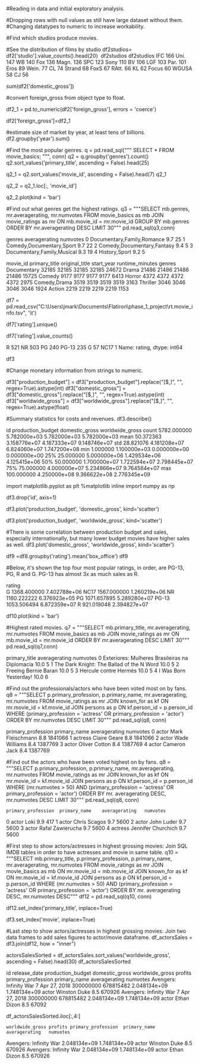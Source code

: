 #Reading in data and initial exploratory analysis.

#Dropping rows with null values as still have large dataset without them.
#Changing datatypes to numeric to increase workability.

#Find which studios produce movies.


#See the distribution of films by studio
df2studios= df2['studio'].value_counts().head(20)
​
df2studios
df2studios
IFC       166
Uni.      147
WB        140
Fox       136
Magn.     136
SPC       123
Sony      110
BV        106
LGF       103
Par.      101
Eros       89
Wein.      77
CL         74
Strand     68
FoxS       67
RAtt.      66
KL         62
Focus      60
WGUSA      58
CJ         56

sum(df2['domestic_gross'])

#convert foreign_gross from object type to float.

df2_1 = pd.to_numeric(df2['foreign_gross'], errors = 'coerce')



df2['foreign_gross']=df2_1

#estimate size of market by year, at least tens of billions.
df2.groupby('year').sum()

#Find the most popular genres.
q = pd.read_sql("""
SELECT *
  FROM movie_basics;
""", conn)
q2 = q.groupby('genres').count()
q2.sort_values('primary_title', ascending = False).head(25)

q2_1 = q2.sort_values('movie_id', ascending = False).head(7)
q2_1

q2_2 = q2_1.loc[:, 'movie_id']

q2_2.plot(kind = 'bar')

#Find out what genres get the highest ratings.
q3 = """SELECT mb.genres, mr.averagerating, mr.numvotes
        FROM movie_basics as mb
        JOIN movie_ratings as mr
            ON mb.movie_id = mr.movie_id
        GROUP BY mb.genres
        ORDER BY mr.averagerating DESC
        LIMIT 30"""
pd.read_sql(q3,conn)

genres	averagerating	numvotes
0	Documentary,Family,Romance	9.7	25
1	Comedy,Documentary,Sport	9.7	22
2	Comedy,Documentary,Fantasy	9.4	5
3	Documentary,Family,Musical	9.3	19
4	History,Sport	9.2	5


movie_id	primary_title	original_title	start_year	runtime_minutes
genres					
Documentary	32185	32185	32185	32185	24672
Drama	21486	21486	21486	21486	15725
Comedy	9177	9177	9177	9177	6413
Horror	4372	4372	4372	4372	2975
Comedy,Drama	3519	3519	3519	3519	3163
Thriller	3046	3046	3046	3046	1924
Action	2219	2219	2219	2219	1153


df7 = pd.read_csv("C:\\Users\\jmark\\Documents\\Flatiron\\phase_1_project\\rt.movie_info.tsv", '\t')

df7['rating'].unique()

df7['rating'].value_counts()

R        521
NR       503
PG       240
PG-13    235
G         57
NC17       1
Name: rating, dtype: int64

df3

#Change monetary information from strings to numeric.

df3["production_budget"] = df3["production_budget"].replace("[$,]", "", regex=True).astype(int)
df3["domestic_gross"] = df3["domestic_gross"].replace("[$,]", "", regex=True).astype(int)
df3["worldwide_gross"] = df3["worldwide_gross"].replace("[$,]", "", regex=True).astype(float)

#Summary statistics for costs and revenues.
df3.describe()

id	production_budget	domestic_gross	worldwide_gross
count	5782.000000	5.782000e+03	5.782000e+03	5.782000e+03
mean	50.372363	3.158776e+07	4.187333e+07	9.148746e+07
std	28.821076	4.181208e+07	6.824060e+07	1.747200e+08
min	1.000000	1.100000e+03	0.000000e+00	0.000000e+00
25%	25.000000	5.000000e+06	1.429534e+06	4.125415e+06
50%	50.000000	1.700000e+07	1.722594e+07	2.798445e+07
75%	75.000000	4.000000e+07	5.234866e+07	9.764584e+07
max	100.000000	4.250000e+08	9.366622e+08	2.776345e+09

import matplotlib.pyplot as plt
%matplotlib inline
import numpy as np

df3.drop('id', axis=1)


df3.plot('production_budget', 'domestic_gross', kind='scatter')

df3.plot('production_budget', 'worldwide_gross', kind='scatter')


#There is some correlation between production budget and sales, especially internationally, but many lower budget movies have higher sales as well.
df3.plot('domestic_gross', 'worldwide_gross', kind='scatter')

df9 =df8.groupby('rating').mean('box_office')
df9

#Below, it's shown the top four most popular ratings, in order, are PG-13, PG, R and G.  PG-13 has almost 3x as much sales as R.

rating		
G	1368.400000	7.402788e+06
NC17	1567.000000	1.260219e+06
NR	1160.222222	6.376923e+05
PG	1071.657895	5.289280e+07
PG-13	1053.506494	6.872359e+07
R	921.019048	2.394827e+07

df10.plot(kind = 'bar')


#Highest rated movies.
q7 = """SELECT mb.primary_title, mr.averagerating, mr.numvotes
        FROM movie_basics as mb
        JOIN movie_ratings as mr
            ON mb.movie_id = mr.movie_id
        ORDER BY mr.averagerating DESC
        LIMIT 30"""
pd.read_sql(q7,conn)

primary_title	averagerating	numvotes
0	Exteriores: Mulheres Brasileiras na Diplomacia	10.0	5
1	The Dark Knight: The Ballad of the N Word	10.0	5
2	Freeing Bernie Baran	10.0	5
3	Hercule contre Hermès	10.0	5
4	I Was Born Yesterday!	10.0	6

#Find out the professionals/actors who have been voted most on by fans.
q8 = """SELECT p.primary_profession, p.primary_name, mr.averagerating, mr.numvotes
        FROM movie_ratings as mr
        JOIN known_for as kf
            ON mr.movie_id = kf.movie_id
        JOIN persons as p
            ON kf.person_id = p.person_id
        WHERE (primary_profession = 'actress' OR primary_profession = 'actor')
        ORDER BY mr.numvotes DESC
        LIMIT 30"""
pd.read_sql(q8, conn)


primary_profession	primary_name	averagerating	numvotes
0	actor	Mark Fleischmann	8.8	1841066
1	actress	Claire Geare	8.8	1841066
2	actor	Wade Williams	8.4	1387769
3	actor	Oliver Cotton	8.4	1387769
4	actor	Cameron Jack	8.4	1387769

#Find out the actors who have been voted highest on by fans.
q8 = """SELECT p.primary_profession, p.primary_name, mr.averagerating, mr.numvotes
        FROM movie_ratings as mr
        JOIN known_for as kf
            ON mr.movie_id = kf.movie_id
        JOIN persons as p
            ON kf.person_id = p.person_id
        WHERE (mr.numvotes > 50) AND (primary_profession = 'actress' OR primary_profession = 'actor')
        ORDER BY mr. averagerating DESC, mr.numvotes DESC
        LIMIT 30"""
pd.read_sql(q8, conn)

	primary_profession	primary_name	averagerating	numvotes
0	actor	Loki	9.9	417
1	actor	Chris Scagos	9.7	5600
2	actor	John Luder	9.7	5600
3	actor	Rafal Zawierucha	9.7	5600
4	actress	Jennifer Churchich	9.7	5600

#First step to show actors/actresses in highest grossing movies: Join SQL IMDB tables in order to have actresses and movie in same table.
q10 = """SELECT mb.primary_title, p.primary_profession, p.primary_name, mr.averagerating, mr.numvotes
        FROM movie_ratings as mr
        JOIN movie_basics as mb
            ON mr.movie_id = mb.movie_id
        JOIN known_for as kf
            ON mr.movie_id = kf.movie_id
        JOIN persons as p
            ON kf.person_id = p.person_id
        WHERE (mr.numvotes > 50) AND (primary_profession = 'actress' OR primary_profession = 'actor')
        ORDER BY mr. averagerating DESC, mr.numvotes DESC"""
df12 = pd.read_sql(q10, conn)

df12.set_index('primary_title', inplace=True)

df3.set_index('movie', inplace=True)

#Last step to show actors/actresses in highest grossing movies: Join two data frames to add sales figures to actor/movie dataframe.
df_actorsSales = df3.join(df12, how = "inner")

actorsSalesSorted = df_actorsSales.sort_values('worldwide_gross', ascending = False).head(30)
df_actorsSalesSorted 

id	release_date	production_budget	domestic_gross	worldwide_gross	profits	primary_profession	primary_name	averagerating	numvotes
Avengers: Infinity War	7	Apr 27, 2018	300000000	678815482	2.048134e+09	1.748134e+09	actor	Winston Duke	8.5	670926
Avengers: Infinity War	7	Apr 27, 2018	300000000	678815482	2.048134e+09	1.748134e+09	actor	Ethan Dizon	8.5	67092

df_actorsSalesSorted.iloc[:,4:]

	worldwide_gross	profits	primary_profession	primary_name	averagerating	numvotes
Avengers: Infinity War	2.048134e+09	1.748134e+09	actor	Winston Duke	8.5	670926
Avengers: Infinity War	2.048134e+09	1.748134e+09	actor	Ethan Dizon	8.5	670926